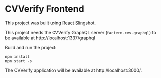 # CVVerify Frontend

This project was built using [React Slingshot](https://github.com/coryhouse/react-slingshot).

This project needs the CVVerify GraphQL server (`factern-cvv-graphql`) to be available at http://localhost:1337/graphql

Build and run the project: 
```angular2html
npm install
npm start -s
```

The CVVerify application will be available at http://localhost:3000/.


